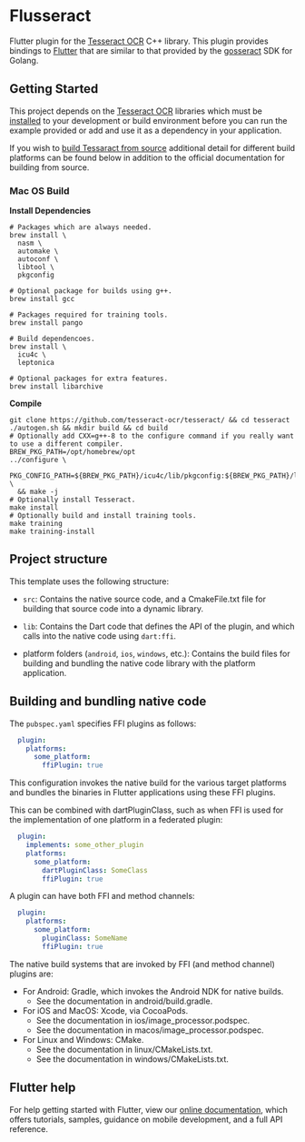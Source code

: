# Flusseract

Flutter plugin for the [Tesseract OCR](https://tesseract-ocr.github.io/) C++ library. This plugin provides bindings to [Flutter](https://flutter.dev/) that are similar to that provided by the [gosseract](https://github.com/otiai10/gosseract) SDK for Golang.

## Getting Started

This project depends on the [Tesseract OCR](https://tesseract-ocr.github.io/) libraries which must be [installed](https://tesseract-ocr.github.io/tessdoc/Installation.html) to your development or build environment before you can run the example provided or add and use it as a dependency in your application. 

If you wish to [build Tessaract from source](https://tesseract-ocr.github.io/tessdoc/Compiling.html) additional detail for different build platforms can be found below in addition to the official documentation for building from source.

### Mac OS Build

**Install Dependencies**

```
# Packages which are always needed.
brew install \
  nasm \
  automake \
  autoconf \
  libtool \
  pkgconfig

# Optional package for builds using g++.
brew install gcc

# Packages required for training tools.
brew install pango

# Build dependencoes.  
brew install \
  icu4c \
  leptonica

# Optional packages for extra features.
brew install libarchive
```

**Compile**

```
git clone https://github.com/tesseract-ocr/tesseract/ && cd tesseract
./autogen.sh && mkdir build && cd build
# Optionally add CXX=g++-8 to the configure command if you really want to use a different compiler.
BREW_PKG_PATH=/opt/homebrew/opt
../configure \
  PKG_CONFIG_PATH=${BREW_PKG_PATH}/icu4c/lib/pkgconfig:${BREW_PKG_PATH}/libarchive/lib/pkgconfig:${BREW_PKG_PATH}/libffi/lib/pkgconfig \
  && make -j
# Optionally install Tesseract.
make install
# Optionally build and install training tools.
make training
make training-install
```

## Project structure

This template uses the following structure:

* `src`: Contains the native source code, and a CmakeFile.txt file for building
  that source code into a dynamic library.

* `lib`: Contains the Dart code that defines the API of the plugin, and which
  calls into the native code using `dart:ffi`.

* platform folders (`android`, `ios`, `windows`, etc.): Contains the build files
  for building and bundling the native code library with the platform application.

## Building and bundling native code

The `pubspec.yaml` specifies FFI plugins as follows:

```yaml
  plugin:
    platforms:
      some_platform:
        ffiPlugin: true
```

This configuration invokes the native build for the various target platforms
and bundles the binaries in Flutter applications using these FFI plugins.

This can be combined with dartPluginClass, such as when FFI is used for the
implementation of one platform in a federated plugin:

```yaml
  plugin:
    implements: some_other_plugin
    platforms:
      some_platform:
        dartPluginClass: SomeClass
        ffiPlugin: true
```

A plugin can have both FFI and method channels:

```yaml
  plugin:
    platforms:
      some_platform:
        pluginClass: SomeName
        ffiPlugin: true
```

The native build systems that are invoked by FFI (and method channel) plugins are:

* For Android: Gradle, which invokes the Android NDK for native builds.
  * See the documentation in android/build.gradle.
* For iOS and MacOS: Xcode, via CocoaPods.
  * See the documentation in ios/image_processor.podspec.
  * See the documentation in macos/image_processor.podspec.
* For Linux and Windows: CMake.
  * See the documentation in linux/CMakeLists.txt.
  * See the documentation in windows/CMakeLists.txt.

## Flutter help

For help getting started with Flutter, view our
[online documentation](https://flutter.dev/docs), which offers tutorials,
samples, guidance on mobile development, and a full API reference.

